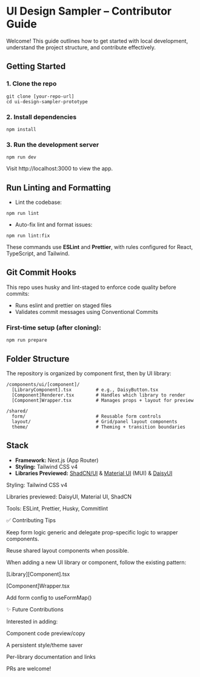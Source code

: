 # UI Design Sampler – Contributor Guide

Welcome! This guide outlines how to get started with local development, understand the project structure, and contribute effectively.

## Getting Started

### 1. Clone the repo

```
git clone [your-repo-url]
cd ui-design-sampler-prototype
```

### 2. Install dependencies

```
npm install
```

### 3. Run the development server

```
npm run dev
```

Visit http://localhost:3000 to view the app.

## Run Linting and Formatting

- Lint the codebase:

```
npm run lint
```

- Auto-fix lint and format issues:

```
npm run lint:fix
```

These commands use <b>ESLint</b> and <b>Prettier</b>, with rules configured for React, TypeScript, and Tailwind.

## Git Commit Hooks

This repo uses husky and lint-staged to enforce code quality before commits:

- Runs eslint and prettier on staged files
- Validates commit messages using Conventional Commits

### First-time setup (after cloning):

```
npm run prepare
```

## Folder Structure

The repository is organized by component first, then by UI library:

```
/components/ui/[component]/
  [LibraryComponent].tsx         # e.g., DaisyButton.tsx
  [Component]Renderer.tsx        # Handles which library to render
  [Component]Wrapper.tsx         # Manages props + layout for preview

/shared/
  form/                          # Reusable form controls
  layout/                        # Grid/panel layout components
  theme/                         # Theming + transition boundaries
```

## Stack

- <b>Framework:</b> Next.js (App Router)
- <b>Styling:</b> Tailwind CSS v4
- <b>Libraries Previewed:</b> [ShadCN/UI](https://ui.shadcn.com/) & [Material UI](https://mui.com/material-ui/) (MUI)
  & [DaisyUI](https://daisyui.com/)

Styling: Tailwind CSS v4

Libraries previewed: DaisyUI, Material UI, ShadCN

Tools: ESLint, Prettier, Husky, Commitlint

✅ Contributing Tips

Keep form logic generic and delegate prop-specific logic to wrapper components.

Reuse shared layout components when possible.

When adding a new UI library or component, follow the existing pattern:

[Library][Component].tsx

[Component]Wrapper.tsx

Add form config to useFormMap()

✨ Future Contributions

Interested in adding:

Component code preview/copy

A persistent style/theme saver

Per-library documentation and links

PRs are welcome!
